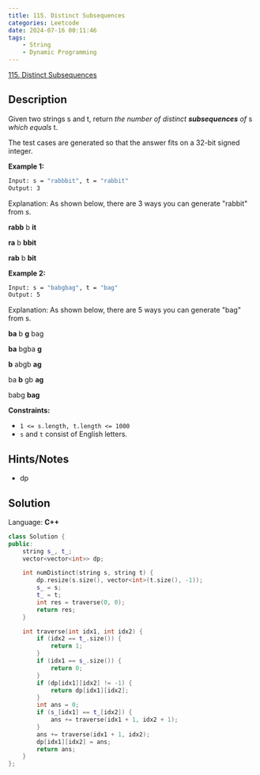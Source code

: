 ```yaml
---
title: 115. Distinct Subsequences
categories: Leetcode
date: 2024-07-16 00:11:46
tags:
    - String
    - Dynamic Programming
---
```


[115. Distinct Subsequences](https://leetcode.com/problems/distinct-subsequences/description/)

## Description

Given two strings s and t, return <i>the number of distinct</i> <b><i>subsequences</i></b><i> of </i>s<i> which equals </i>t.

The test cases are generated so that the answer fits on a 32-bit signed integer.

**Example 1:**

```bash
Input: s = "rabbbit", t = "rabbit"
Output: 3
```

Explanation:
As shown below, there are 3 ways you can generate "rabbit" from s.

**rabb** b **it**

**ra** b **bbit**

**rab** b **bit**

**Example 2:**

```bash
Input: s = "babgbag", t = "bag"
Output: 5
```

Explanation:
As shown below, there are 5 ways you can generate "bag" from s.

**ba** b **g** bag

**ba** bgba **g**

**b** abgb **ag**

ba **b** gb **ag**

babg **bag**

**Constraints:**

- `1 <= s.length, t.length <= 1000`
- `s` and `t` consist of English letters.

## Hints/Notes

- dp

## Solution

Language: **C++**

```C++
class Solution {
public:
    string s_, t_;
    vector<vector<int>> dp;

    int numDistinct(string s, string t) {
        dp.resize(s.size(), vector<int>(t.size(), -1));
        s_ = s;
        t_ = t;
        int res = traverse(0, 0);
        return res;
    }

    int traverse(int idx1, int idx2) {
        if (idx2 == t_.size()) {
            return 1;
        }
        if (idx1 == s_.size()) {
            return 0;
        }
        if (dp[idx1][idx2] != -1) {
            return dp[idx1][idx2];
        }
        int ans = 0;
        if (s_[idx1] == t_[idx2]) {
            ans += traverse(idx1 + 1, idx2 + 1);
        }
        ans += traverse(idx1 + 1, idx2);
        dp[idx1][idx2] = ans;
        return ans;
    }
};
```
